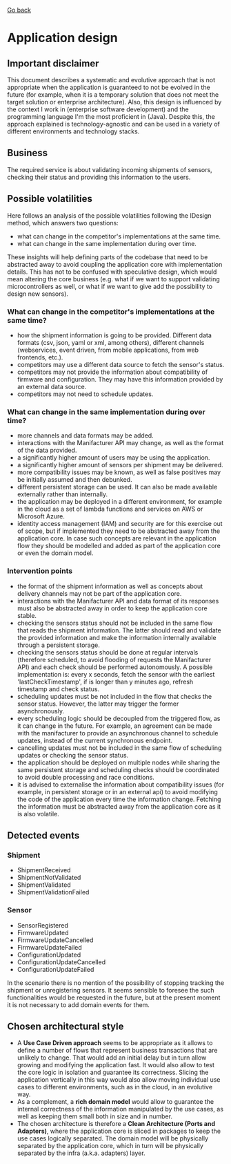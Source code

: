 [Go back](Index.md)

# Application design

## Important disclaimer
This document describes a systematic and evolutive approach that is not appropriate when the application is guaranteed to not
be evolved in the future (for example, when it is a temporary solution that does not meet the target solution or
enterprise architecture). Also, this design is influenced by the context I work in (enterprise software development)
and the programming language I'm the most proficient in (Java). Despite this, the approach explained is
technology-agnostic and can be used in a variety of different environments and technology stacks.

## Business
The required service is about validating incoming shipments of sensors, checking their status and providing this information
to the users.

## Possible volatilities
Here follows an analysis of the possible volatilities following the IDesign method, which answers two questions:
- what can change in the competitor's implementations at the same time.
- what can change in the same implementation during over time.

These insights will help defining parts of the codebase that need to be abstracted away to avoid coupling the 
application core with implementation details. This has not to be confused with speculative design, which would mean
altering the core business (e.g. what if we want to support validating microcontrollers as well, or what if we want to
give add the possibility to design new sensors).

### What can change in the competitor's implementations at the same time?
- how the shipment information is going to be provided. Different data formats (csv, json, yaml or xml, among others),
different channels (webservices, event driven, from mobile applications, from web frontends, etc.).
- competitors may use a different data source to fetch the sensor's status.
- competitors may not provide the information about compatibility of firmware and configuration. They may have this information
provided by an external data source.
- competitors may not need to schedule updates.

### What can change in the same implementation during over time?
- more channels and data formats may be added.
- interactions with the Manifacturer API may change, as well as the format of the data provided.
- a significantly higher amount of users may be using the application.
- a significantly higher amount of sensors per shipment may be delivered.
- more compatibility issues may be known, as well as false positives may be initially assumed and then debunked.
- different persistent storage can be used. It can also be made available externally rather than internally.
- the application may be deployed in a different environment, for example in the cloud as a set of lambda functions
and services on AWS or Microsoft Azure.
- identity access management (IAM) and security are for this exercise out of scope, but if implemented they
need to be abstracted away from the application core. In case such concepts are relevant in the application flow
they should be modelled and added as part of the application core or even the domain model.

### Intervention points
- the format of the shipment information as well as concepts about delivery channels may not be part of the application core.
- interactions with the Manifacturer API and data format of its responses must also be abstracted away in order to keep 
the application core stable.
- checking the sensors status should not be included in the same flow that reads the shipment information. The latter should
read and validate the provided information and make the information internally available through a persistent storage.
- checking the sensors status should be done at regular intervals (therefore scheduled, to avoid flooding of requests 
the Manifacturer API) and each check should be performed autonomously. A possible implementation is: every x seconds, fetch
the sensor with the earliest 'lastCheckTimestamp', if is longer than y minutes ago, refresh timestamp and check status.
- scheduling updates must be not included in the flow that checks the sensor status. However, the latter may trigger the former
asynchronously.
- every scheduling logic should be decoupled from the triggered flow, as it can change in the future. For example,
an agreement can be made with the manifacturer to provide an asynchronous channel to schedule updates, instead of the
current synchronous endpoint.
- cancelling updates must not be included in the same flow of scheduling updates or checking the sensor status.
- the application should be deployed on multiple nodes while sharing the same persistent storage and scheduling checks should
be coordinated to avoid double processing and race conditions.
- it is advised to externalise the information about compatibility issues (for example, in persistent storage or in an external
api) to avoid modifying the code of the application every time the information change. Fetching the information must be
abstracted away from the application core as it is also volatile.

## Detected events
### Shipment
- ShipmentReceived
- ShipmentNotValidated
- ShipmentValidated
- ShipmentValidationFailed

### Sensor
- SensorRegistered
- FirmwareUpdated
- FirmwareUpdateCancelled
- FirmwareUpdateFailed
- ConfigurationUpdated
- ConfigurationUpdateCancelled
- ConfigurationUpdateFailed

In the scenario there is no mention of the possibility of stopping
tracking the shipment or unregistering sensors. It seems sensible to foresee the such functionalities
would be requested in the future, but at the present moment it is not necessary to add domain events for them.

## Chosen architectural style
- A **Use Case Driven approach** seems to be appropriate as it allows to define a number of flows that represent business 
transactions that are unlikely to change. That would add an initial delay but in turn allow growing and modifying the
application fast. It would also allow to test the core logic in isolation and guarantee its correctness. Slicing
the application vertically in this way would also allow moving individual use cases to different environments, 
such as in the cloud, in an evolutive way.
- As a complement, a **rich domain model** would allow to guarantee the internal correctness of the information
manipulated by the use cases, as well as keeping them small both in size and in number.
- The chosen architecture is therefore a **Clean Architecture (Ports and Adapters)**, where the application core is sliced
in packages to keep the use cases logically separated. The domain model will be physically separated by the application 
core, which in turn will be physically separated by the infra (a.k.a. adapters) layer.